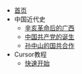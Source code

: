 - [首页](index.md)
- 中国近代史
  - [辛亥革命后的广西](中国近代史/辛亥革命后的广西.md)
  - [中国共产党的诞生](中国近代史/中国共产党的诞生.md)
  - [孙中山的国共合作](中国近代史/孙中山的国共合作.md)
- Cursor教程
  - [快速开始](Cursor/快速开始.md)
